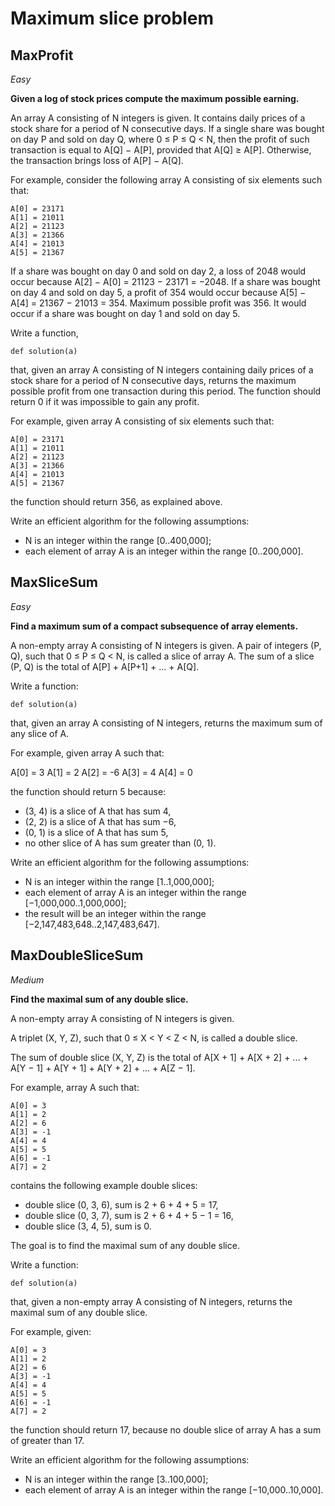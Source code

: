 # Maximum slice problem

## MaxProfit

*Easy*

**Given a log of stock prices compute the maximum possible earning.**

An array A consisting of N integers is given. It contains daily prices of a stock share for a period of N consecutive days. If a single share was bought on day P and sold on day Q, where 0 ≤ P ≤ Q < N, then the profit of such transaction is equal to A[Q] − A[P], provided that A[Q] ≥ A[P]. Otherwise, the transaction brings loss of A[P] − A[Q].

For example, consider the following array A consisting of six elements such that:

    A[0] = 23171
    A[1] = 21011
    A[2] = 21123
    A[3] = 21366
    A[4] = 21013
    A[5] = 21367

If a share was bought on day 0 and sold on day 2, a loss of 2048 would occur because A[2] − A[0] = 21123 − 23171 = −2048. If a share was bought on day 4 and sold on day 5, a profit of 354 would occur because A[5] − A[4] = 21367 − 21013 = 354. Maximum possible profit was 356. It would occur if a share was bought on day 1 and sold on day 5.

Write a function,

    def solution(a)

that, given an array A consisting of N integers containing daily prices of a stock share for a period of N consecutive days, returns the maximum possible profit from one transaction during this period. The function should return 0 if it was impossible to gain any profit.

For example, given array A consisting of six elements such that:

    A[0] = 23171
    A[1] = 21011
    A[2] = 21123
    A[3] = 21366
    A[4] = 21013
    A[5] = 21367

the function should return 356, as explained above.

Write an efficient algorithm for the following assumptions:

  - N is an integer within the range [0..400,000];
  - each element of array A is an integer within the range [0..200,000].

## MaxSliceSum

*Easy*

**Find a maximum sum of a compact subsequence of array elements.**

A non-empty array A consisting of N integers is given. A pair of integers (P, Q), such that 0 ≤ P ≤ Q < N, is called a slice of array A. The sum of a slice (P, Q) is the total of A[P] + A[P+1] + ... + A[Q].

Write a function:

    def solution(a)

that, given an array A consisting of N integers, returns the maximum sum of any slice of A.

For example, given array A such that:

  A[0] = 3  A[1] = 2  A[2] = -6
  A[3] = 4  A[4] = 0

the function should return 5 because:

  - (3, 4) is a slice of A that has sum 4,
  - (2, 2) is a slice of A that has sum −6,
  - (0, 1) is a slice of A that has sum 5,
  - no other slice of A has sum greater than (0, 1).

Write an efficient algorithm for the following assumptions:

  - N is an integer within the range [1..1,000,000];
  - each element of array A is an integer within the range [−1,000,000..1,000,000];
  - the result will be an integer within the range [−2,147,483,648..2,147,483,647].

## MaxDoubleSliceSum

*Medium*

**Find the maximal sum of any double slice.**

A non-empty array A consisting of N integers is given.

A triplet (X, Y, Z), such that 0 ≤ X < Y < Z < N, is called a double slice.

The sum of double slice (X, Y, Z) is the total of A[X + 1] + A[X + 2] + ... + A[Y − 1] + A[Y + 1] + A[Y + 2] + ... + A[Z − 1].

For example, array A such that:

    A[0] = 3
    A[1] = 2
    A[2] = 6
    A[3] = -1
    A[4] = 4
    A[5] = 5
    A[6] = -1
    A[7] = 2
contains the following example double slices:

  - double slice (0, 3, 6), sum is 2 + 6 + 4 + 5 = 17,
  - double slice (0, 3, 7), sum is 2 + 6 + 4 + 5 − 1 = 16,
  - double slice (3, 4, 5), sum is 0.

The goal is to find the maximal sum of any double slice.

Write a function:

    def solution(a)

that, given a non-empty array A consisting of N integers, returns the maximal sum of any double slice.

For example, given:

    A[0] = 3
    A[1] = 2
    A[2] = 6
    A[3] = -1
    A[4] = 4
    A[5] = 5
    A[6] = -1
    A[7] = 2
the function should return 17, because no double slice of array A has a sum of greater than 17.

Write an efficient algorithm for the following assumptions:

  - N is an integer within the range [3..100,000];
  - each element of array A is an integer within the range [−10,000..10,000].
